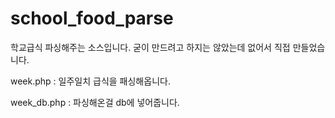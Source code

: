 # school_food_parse
학교급식 파싱해주는 소스입니다.
굳이 만드려고 하지는 않았는데 없어서 직접 만들었습니다.

week.php : 일주일치 급식을 패싱해옵니다.


week_db.php : 파싱해온걸 db에 넣어줍니다.
